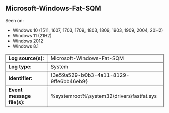 ## Microsoft-Windows-Fat-SQM

Seen on:
* Windows 10 (1511, 1607, 1703, 1709, 1803, 1809, 1903, 1909, 2004, 20H2)
* Windows 11 (21H2)
* Windows 2012
* Windows 8.1

<table border="1" class="docutils">
  <tbody>
    <tr>
      <td><b>Log source(s):</b></td>
      <td>Microsoft-Windows-Fat-SQM</td>
    </tr>
    <tr>
      <td><b>Log type:</b></td>
      <td>System</td>
    </tr>
    <tr>
      <td><b>Identifier:</b></td>
      <td>{3e59a529-b0b3-4a11-8129-9ffe6bb46eb9}</td>
    </tr>
    <tr>
      <td><b>Event message file(s):</b></td>
      <td>%systemroot%\system32\drivers\fastfat.sys</td>
    </tr>
  </tbody>
</table>

&nbsp;

